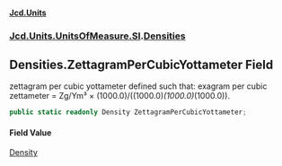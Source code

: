 #### [Jcd.Units](index 'index')
### [Jcd.Units.UnitsOfMeasure.SI](Jcd.Units.UnitsOfMeasure.SI 'Jcd.Units.UnitsOfMeasure.SI').[Densities](Densities 'Jcd.Units.UnitsOfMeasure.SI.Densities')

## Densities.ZettagramPerCubicYottameter Field

zettagram per cubic yottameter defined such that: exagram per cubic zettameter = Zg/Ym³ ×
(1000.0)/((1000.0)*(1000.0)*(1000.0)).

```csharp
public static readonly Density ZettagramPerCubicYottameter;
```

#### Field Value
[Density](Density 'Jcd.Units.UnitTypes.Density')